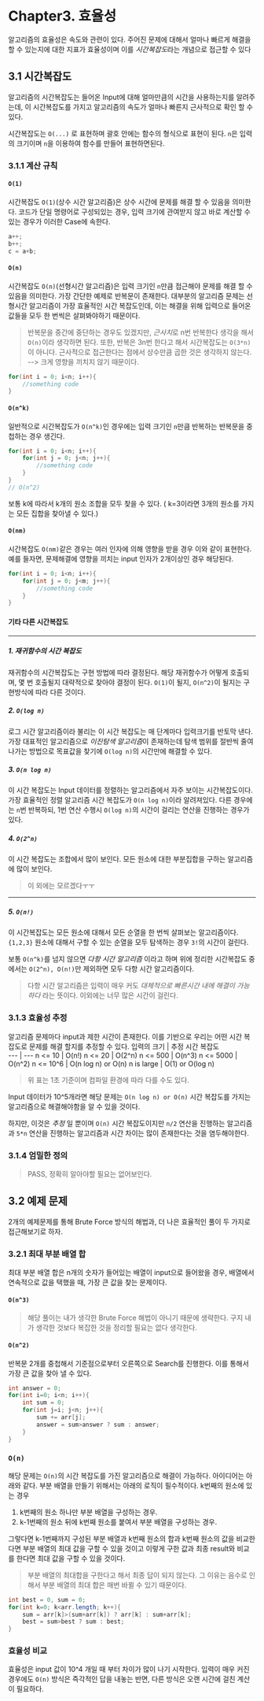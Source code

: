 # Chapter3. 효율성
알고리즘의 효율성은 속도와 관련이 있다.
주어진 문제에 대해서 얼마나 빠르게 해결을 할 수 있는지에 대한 지표가 효율성이며
이를 *시간복잡도*라는 개념으로 접근할 수 있다

## 3.1 시간복잡도
알고리즘의 시간복잡도는 들어온 Input에 대해 얼마만큼의 시간을 사용하는지를 알려주는데, 이 시간복잡도를 가지고 알고리즘의 속도가 얼마나 빠른지 근사적으로 확인 할 수 있다.

시간복잡도는  `O(...)` 로 표현하며 괄호 안에는 함수의 형식으로 표현이 된다.
`n`은 입력의 크기이며 `n`을 이용하여 함수를 만들어 표현하면된다.

### 3.1.1 계산 규칙
#### `O(1)`
시간복잡도 `O(1)`(상수 시간 알고리즘)은 상수 시간에 문제를 해결 할 수 있음을 의미한다.
코드가 단일 명령어로 구성되있는 경우,  입력 크기에 관여받지 않고 바로 계산할 수 있는 경우가 이러한 Case에 속한다.
```cpp
a++;
b++;
c = a+b;
```

#### `O(n)`
시간복잡도 `O(n)`(선형시간 알고리즘)은 입력 크기인 `n`만큼 접근해야 문제를 해결 할 수 있음을 의미한다. 가장 간단한 예제로 반복문이 존재한다.
대부분의 알고리즘 문제는 선형시간 알고리즘이 가장 효율적인 시간 복잡도인데, 이는 해결을 위해 입력으로 들어온 값들을 모두 한 번씩은 살펴봐야하기 때문이다.
> 반복문을 중간에 중단하는 경우도 있겠지만, *근사치*로 n번 반복한다 생각을 해서 `O(n)`이라 생각하면 된다.
> 또한, 반복은 3n번 한다고 해서 시간복잡도는 `O(3*n)`이 아니다. 근사적으로 접근한다는 점에서 상수만큼 곱한 것은 생각하지 않는다. --> 크게 영향을 끼치지 않기 때문이다.
```cpp
for(int i = 0; i<n; i++){
	//something code
}
```

#### `O(n^k)`
일반적으로 시간복잡도가 `O(n^k)`인 경우에는 입력 크기인 `n`만큼 반복하는 반복문을 중첩하는 경우 생긴다.
```cpp
for(int i = 0; i<n; i++){
	for(int j = 0; j<n; j++){
		//something code
	}
}
// O(n^2)
```
보통 k에 따라서 k개의 원소 조합을 모두 찾을 수 있다. ( k=3이라면 3개의 원소를 가지는 모든 집합을 찾아낼 수 있다.)

#### `O(nm)`
시간복잡도 `O(nm)`같은 경우는 여러 인자에 의해 영향을 받을 경우 이와 같이 표현한다.
예를 들자면, 문제해결에 영향을 끼치는 input 인자가 2개이상인 경우 해당된다.
```cpp
for(int i = 0; i<n; i++){
	for(int j = 0; j<m; j++){
		//something code
	}
}
```

#### 기타 다른 시간복잡도
---
##### 1. 재귀함수의 시간 복잡도
재귀함수의 시간복잡도는 구현 방법에 따라 결정된다.
해당 재귀함수가 어떻게 호출되며, 몇 번 호출될지 대략적으로 찾아야 결정이 된다.
`O(1)`이 될지, `O(n^2)`이 될지는 구현방식에 따라 다른 것이다.

##### 2. `O(log n)`
로그 시간 알고리즘이라 불리는 이 시간 복잡도는 매 단계마다 입력크기를 반토막 낸다.
가장 대표적인 알고리즘으로 *이진탐색 알고리즘*이 존재하는데 탐색 범위를 절반씩 줄여나가는 방법으로 목표값을 찾기에 `O(log n)`의 시간만에 해결할 수 있다.

##### 3. `O(n log n)`
이 시간 복잡도는 Input 데이터를 정렬하는 알고리즘에서 자주 보이는 시간복잡도이다.
가장 효율적인 정렬 알고리즘 시간 복잡도가 `O(n log n)`이라 알려져있다.
다른 경우에는 `n`번 반복하되, 1번 연산 수행시 `O(log n)`의 시간이 걸리는 연산을 진행하는 경우가 있다.

##### 4. `O(2^n)`
이 시간 복잡도는 조합에서 많이 보인다.
모든 원소에 대한 부분집합을 구하는 알고리즘에 많이 보인다.
> 이 외에는 모르겠다ㅜㅜ 
---
##### 5. `O(n!)`
이 시간복잡도는 모든 원소에 대해서 모든 순열을 한 번씩 살펴보는 알고리즘이다.
`{1,2,3}` 원소에 대해서 구할 수 있는 순열을 모두 탐색하는 경우 `3!`의 시간이 걸린다.

보통 `O(n^k)`를 넘지 않으면 *다항 시간 알고리즘* 이라고 하며 위에 정리한 시간복잡도 중에서는 `O(2^n), O(n!)`만 제외하면 모두 다항 시간 알고리즘이다.
> 다항 시간 알고리즘은 입력이 매우 커도 *대체적으로 빠른시간 내에 해결이 가능하다* 라는 뜻이다. 이외에는 너무 많은 시간이 걸린다.

### 3.1.3 효율성 추정
알고리즘 문제마다 input과 제한 시간이 존재한다.
이를 기반으로 우리는 어떤 시간 복잡도로 문제를 해결 할지를 추정할 수 있다.
 입력의 크기 | 추정 시간 복잡도  
--- | ---
n <= 10 | O(n!) 
n <= 20 | O(2^n) 
 n <= 500 | O(n^3) 
 n <= 5000 | O(n^2) 
 n <= 10^6 | O(n log n) or O(n) 
 n is large | O(1) or O(log n) 

> 위 표는 1초 기준이며 컴파일 환경에 따라 다를 수도 있다.

Input 데이터가 10^5개라면 해당 문제는 `O(n log n) or O(n)` 시간 복잡도를 가지는 알고리즘으로 해결해야함을 알 수 있을 것이다.

하지만, 이것은 *추정* 일 뿐이며 `O(n)` 시간 복잡도이지만 `n/2` 연산을 진행하는 알고리즘과 `5*n` 연산을 진행하는 알고리즘과 시간 차이는 많이 존재한다는 것을 염두해야한다.

### 3.1.4 엄밀한 정의
> PASS, 정확히 알아야할 필요는 없어보인다.

## 3.2 예제 문제
2개의 예제문제를 통해 Brute Force 방식의 해법과, 더 나은 효율적인 풀이 두 가지로 접근해보기로 하자.

### 3.2.1 최대 부분 배열 합
최대 부분 배열 합은 n개의 숫자가 들어있는 배열이 input으로 들어왔을 경우, 배열에서 연속적으로 값을 택했을 때, 가장 큰 값을 찾는 문제이다.

#### `O(n^3)`
> 해당 풀이는 내가 생각한 Brute Force 해법이 아니기 때문에 생략한다.
> 구지 내가 생각한 것보다 복잡한 것을 정리할 필요는 없다 생각한다.
#### `O(n^2)`
반복문 2개를 중첩해서 기준점으로부터 오른쪽으로 Search를 진행한다.
이를 통해서 가장 큰 값을 찾아 낼 수 있다.
```cpp
int answer = 0;
for(int i=0; i<n; i++){
	int sum = 0;
	for(int j=i; j<n; j++){
		sum += arr[j];
		answer = sum>answer ? sum : answer;
	}
}
```
### `O(n)`
해당 문제는 `O(n)`의 시간 복잡도를 가진 알고리즘으로 해결이 가능하다.
아이디어는 아래와 같다.
부분 배열을 만들기 위해서는 아래의 로직이 필수적이다.
k번째의 원소에 있는 경우
1. k번째의 원소 하나만 부분 배열을 구성하는 경우.
2. k-1번째의 원소 뒤에 k번째 원소를 붙여서 부분 배열을 구성하는 경우.

그렇다면 k-1번째까지 구성된 부분 배열과 k번째 원소의 합과 k번째 원소의 값을 비교한다면 부분 배열의 최대 값을 구할 수 있을 것이고 이렇게 구한 값과 최종 result와 비교를 한다면 최대 값을 구할 수 있을 것이다.

> 부분 배열의 최대합을 구한다고 해서 최종 답이 되지 않는다. 
> 그 이유는 음수로 인해서 부분 배열의 최대 합은 매번 바뀔 수 있기 때문이다.
```java
int best = 0, sum = 0;
for(int k=0; k<arr.length; k++){
    sum = arr[k]>(sum+arr[k]) ? arr[k] : sum+arr[k];
    best = sum>best ? sum : best;
}
```

### 효율성 비교
효율성은 input 값이 10^4 개일 때 부터 차이가 많이 나기 시작한다.
입력이 매우 커진 경우에도 `O(n)` 방식은 즉각적인 답을 내놓는 반면,
다른 방식은 오랜 시간에 걸친 계산이 필요하다.

